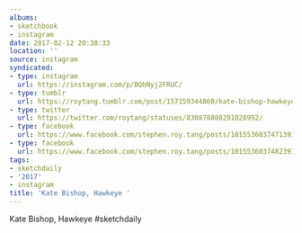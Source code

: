 ```yaml
---
albums:
- sketchbook
- instagram
date: 2017-02-12 20:38:33
location: ''
source: instagram
syndicated:
- type: instagram
  url: https://instagram.com/p/BQbNyj2FRUC/
- type: tumblr
  url: https://roytang.tumblr.com/post/157159344860/kate-bishop-hawkeye-sketchdaily
- type: twitter
  url: https://twitter.com/roytang/statuses/830878808291028992/
- type: facebook
  url: https://www.facebook.com/stephen.roy.tang/posts/10155360374713912:0
- type: facebook
  url: https://www.facebook.com/stephen.roy.tang/posts/10155360374823912
tags:
- sketchdaily
- '2017'
- instagram
title: 'Kate Bishop, Hawkeye '
---
```


Kate Bishop, Hawkeye #sketchdaily